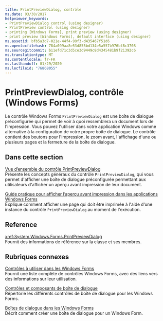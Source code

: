 ```yaml
---
title: PrintPreviewDialog, contrôle
ms.date: 03/30/2017
helpviewer_keywords:
- PrintPreviewDialog control (using designer)
- PrintPreview control (using designer)
- printing [Windows Forms], print preview (using designer)
- print preview [Windows Forms], default interface (using designer)
ms.assetid: bfb5a3d7-021e-44f4-90f3-d435467f51d6
ms.openlocfilehash: 784a099aa8e53d855bd134e5a557b976bf8c3708
ms.sourcegitcommit: b11efd71c3d5ce3d9449c8d4345481b9f21392c6
ms.translationtype: MT
ms.contentlocale: fr-FR
ms.lasthandoff: 01/29/2020
ms.locfileid: "76868055"
---
```

# <a name="printpreviewdialog-control-windows-forms"></a>PrintPreviewDialog, contrôle (Windows Forms)
Le contrôle Windows Forms `PrintPreviewDialog` est une boîte de dialogue préconfigurée qui permet de voir à quoi ressemblera un document lors de l'impression. Vous pouvez l'utiliser dans votre application Windows comme alternative à la configuration de votre propre boîte de dialogue. Le contrôle contient des boutons pour l'impression, le zoom avant, l'affichage d'une ou plusieurs pages et la fermeture de la boîte de dialogue.  
  
## <a name="in-this-section"></a>Dans cette section  
 [Vue d’ensemble du contrôle PrintPreviewDialog](printpreviewdialog-control-overview-windows-forms.md)  
 Présente les concepts généraux du contrôle `PrintPreviewDialog`, qui vous permet d'afficher une boîte de dialogue préconfigurée permettant aux utilisateurs d'afficher un aperçu avant impression de leur document.  
  
 [Guide pratique pour afficher l’aperçu avant impression dans les applications Windows Forms](how-to-display-print-preview-in-windows-forms-applications.md)  
 Explique comment afficher une page qui doit être imprimée à l'aide d'une instance du contrôle `PrintPreviewDialog` au moment de l'exécution.  
  
## <a name="reference"></a>Reference  
 <xref:System.Windows.Forms.PrintPreviewDialog>  
 Fournit des informations de référence sur la classe et ses membres.  
  
## <a name="related-sections"></a>Rubriques connexes  
 [Contrôles à utiliser dans les Windows Forms](controls-to-use-on-windows-forms.md)  
 Fournit une liste complète de contrôles Windows Forms, avec des liens vers des informations sur leur utilisation.  
  
 [Contrôles et composants de boîte de dialogue](dialog-box-controls-and-components-windows-forms.md)  
 Répertorie les différents contrôles de boîte de dialogue pour les Windows Forms.  
  
 [Boîtes de dialogue dans les Windows Forms](../dialog-boxes-in-windows-forms.md)  
 Décrit comment créer une boîte de dialogue pour un Windows Form.
